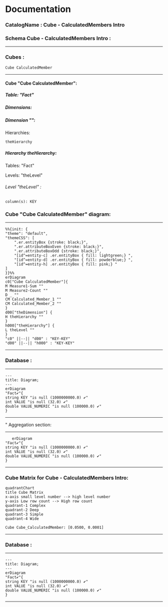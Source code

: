 # Documentation
### CatalogName : Cube - CalculatedMembers Intro
### Schema Cube - CalculatedMembers Intro : 
---
### Cubes :

    Cube CalculatedMember

---
#### Cube "Cube CalculatedMember":

    

##### Table: "Fact"

##### Dimensions:
##### Dimension "":

Hierarchies:

    theHierarchy

##### Hierarchy theHierarchy:

Tables: "Fact"

Levels: "theLevel"

###### Level "theLevel" :

    column(s): KEY

### Cube "Cube CalculatedMember" diagram:

---

```mermaid
%%{init: {
"theme": "default",
"themeCSS": [
    ".er.entityBox {stroke: black;}",
    ".er.attributeBoxEven {stroke: black;}",
    ".er.attributeBoxOdd {stroke: black;}",
    "[id^=entity-c] .er.entityBox { fill: lightgreen;} ",
    "[id^=entity-d] .er.entityBox { fill: powderblue;} ",
    "[id^=entity-h] .er.entityBox { fill: pink;} "
]
}}%%
erDiagram
c0["Cube CalculatedMember"]{
M Measure1-Sum ""
M Measure2-Count ""
D _ ""
CM Calculated_Member_1 ""
CM Calculated_Member_2 ""
}
d00["theDimension"] {
H theHierarchy ""
}
h000["theHierarchy"] {
L theLevel ""
}
"c0" ||--|| "d00" : "KEY-KEY"
"d00" ||--|| "h000" : "KEY-KEY"
```
---
### Database :
---
```mermaid
---
title: Diagram;
---
erDiagram
"Fact✔"{
string KEY "is null (1000000000.0) ✔"
int VALUE "is null (32.0) ✔"
double VALUE_NUMERIC "is null (100000.0) ✔"
}

```
---
" Aggregation section:

---
```mermaid
   erDiagram
"Fact✔"{
string KEY "is null (1000000000.0) ✔"
int VALUE "is null (32.0) ✔"
double VALUE_NUMERIC "is null (100000.0) ✔"
}
```
---
### Cube Matrix for Cube - CalculatedMembers Intro:
```mermaid
quadrantChart
title Cube Matrix
x-axis small level number --> high level number
y-axis Low row count --> High row count
quadrant-1 Complex
quadrant-2 Deep
quadrant-3 Simple
quadrant-4 Wide

Cube Cube_CalculatedMember: [0.0500, 0.0001]
```
---
### Database :
---
```mermaid
---
title: Diagram;
---
erDiagram
"Fact✔"{
string KEY "is null (1000000000.0) ✔"
int VALUE "is null (32.0) ✔"
double VALUE_NUMERIC "is null (100000.0) ✔"
}

```
---
